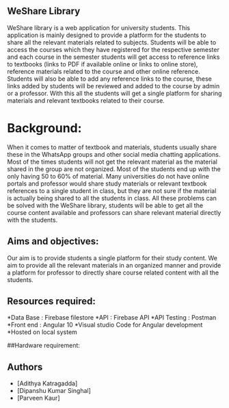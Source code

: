 ## WeShare Library


WeShare library is a web application for university students. This application is mainly designed to provide a platform for the students to share all the relevant materials related to subjects. Students will be able to access the courses which they have registered for the respective semester and each course in the semester students will get access to reference links to textbooks (links to PDF if available online or links to online store), reference materials related to the course and other online reference. Students will also be able to add any reference links to the course, these links added by students will be reviewed and added to the course by admin or a professor. With this all the students will get a single platform for sharing materials and relevant textbooks related to their course.
# Background:
When it comes to matter of textbook and materials, students usually share these in the WhatsApp groups and other social media chatting applications. Most of the times students will not get the relevant material as the material shared in the group are not organized.  Most of the students end up with the only having 50 to 60% of material. Many universities do not have online portals and professor would share study materials or relevant textbook references to a single student in class, but they are not sure if the material is actually being shared to all the students in class. All these problems can be solved with the WeShare library, students will be able to get all the course content available and professors can share relevant material directly with the students. 

## Aims and objectives:
Our aim is to provide students a single platform for their study content. We aim to provide all the relevant materials in an organized manner and provide a platform for professor to directly share course related content with all the students.


## Resources required:
*Data Base	: Firebase filestore
*API  		: Firebase API 
*API Testing	: Postman 
*Front end	: Angular 10
*Visual studio Code for Angular development 
*Hosted on local system

##Hardware requirement:


## Authors

* [Adithya Katragadda]
* [Dipanshu Kumar Singhal]
* [Parveen Kaur]
